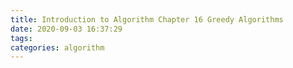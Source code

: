 ```yaml
---
title: Introduction to Algorithm Chapter 16 Greedy Algorithms
date: 2020-09-03 16:37:29
tags:
categories: algorithm
---
```

